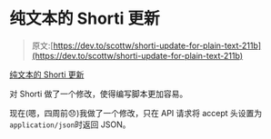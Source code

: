 # 纯文本的 Shorti 更新

> 原文:[https://dev.to/scottw/shorti-update-for-plain-text-211b](https://dev.to/scottw/shorti-update-for-plain-text-211b)

[纯文本的 Shorti 更新](https://smw.fyi/4D)

对 Shorti 做了一个修改，使得编写脚本更加容易。

现在(嗯，四周前😞)我做了一个修改，只在 API 请求将 accept 头设置为`application/json`时返回 JSON。